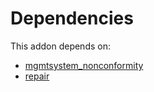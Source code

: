 # Dependencies

This addon depends on:

- [mgmtsystem_nonconformity](../../odoo-bringout-oca-management-system-mgmtsystem_nonconformity)
- [repair](../../odoo-bringout-oca-ocb-repair)
